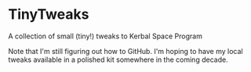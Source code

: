 # TinyTweaks
A collection of small (tiny!) tweaks to Kerbal Space Program

Note that I'm still figuring out how to GitHub. I'm hoping to have my local tweaks available in a polished kit somewhere in the coming decade.
